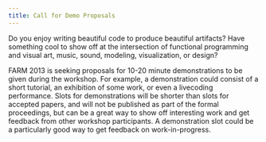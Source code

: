 ```yaml
---
title: Call for Demo Proposals
---
```


Do you enjoy writing beautiful code to produce beautiful artifacts?
Have something cool to show off at the intersection of functional
programming and visual art, music, sound, modeling, visualization, or
design?

FARM 2013 is seeking proposals for 10-20 minute demonstrations to be
given during the workshop.  For example, a demonstration could consist
of a short tutorial, an exhibition of some work, or even a livecoding
performance. Slots for demonstrations will be shorter than slots for
accepted papers, and will not be published as part of the formal
proceedings, but can be a great way to show off interesting work and
get feedback from other workshop participants.  A demonstration slot
could be a particularly good way to get feedback on work-in-progress.
